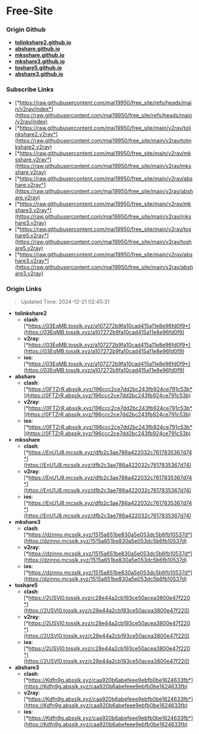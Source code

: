 # Free-Site

### Origin Github

- [**tolinkshare2.github.io**](https://github.com/tolinkshare2/tolinkshare2.github.io)
- [**abshare.github.io**](https://github.com/abshare/abshare.github.io)
- [**mksshare.github.io**](https://github.com/mksshare/mksshare.github.io)
- [**mkshare3.github.io**](https://github.com/mkshare3/mkshare3.github.io)
- [**toshare5.github.io**](https://github.com/toshare5/toshare5.github.io)
- [**abshare3.github.io**](https://github.com/abshare3/abshare3.github.io)

### Subscribe Links

- [*https://raw.githubusercontent.com/mai19950/free_site/refs/heads/main/v2ray/index*](https://raw.githubusercontent.com/mai19950/free_site/refs/heads/main/v2ray/index)
- [*https://raw.githubusercontent.com/mai19950/free_site/main/v2ray/tolinkshare2.v2ray*](https://raw.githubusercontent.com/mai19950/free_site/main/v2ray/tolinkshare2.v2ray)
- [*https://raw.githubusercontent.com/mai19950/free_site/main/v2ray/mksshare.v2ray*](https://raw.githubusercontent.com/mai19950/free_site/main/v2ray/mksshare.v2ray)
- [*https://raw.githubusercontent.com/mai19950/free_site/main/v2ray/abshare.v2ray*](https://raw.githubusercontent.com/mai19950/free_site/main/v2ray/abshare.v2ray)
- [*https://raw.githubusercontent.com/mai19950/free_site/main/v2ray/mkshare3.v2ray*](https://raw.githubusercontent.com/mai19950/free_site/main/v2ray/mkshare3.v2ray)
- [*https://raw.githubusercontent.com/mai19950/free_site/main/v2ray/toshare5.v2ray*](https://raw.githubusercontent.com/mai19950/free_site/main/v2ray/toshare5.v2ray)
- [*https://raw.githubusercontent.com/mai19950/free_site/main/v2ray/abshare3.v2ray*](https://raw.githubusercontent.com/mai19950/free_site/main/v2ray/abshare3.v2ray)

### Origin Links

> Updated Time: 2024-12-21 02:45:31

- **tolinkshare2**
  - **clash**: [*https://03EqMB.tosslk.xyz/a107272b9fa10cad415a11e8e96fd0f9*](https://03EqMB.tosslk.xyz/a107272b9fa10cad415a11e8e96fd0f9)
  - **v2ray**: [*https://03EqMB.tosslk.xyz/a107272b9fa10cad415a11e8e96fd0f9*](https://03EqMB.tosslk.xyz/a107272b9fa10cad415a11e8e96fd0f9)
  - **ios**: [*https://03EqMB.tosslk.xyz/a107272b9fa10cad415a11e8e96fd0f9*](https://03EqMB.tosslk.xyz/a107272b9fa10cad415a11e8e96fd0f9)
- **abshare**
  - **clash**: [*https://0FTZrR.absslk.xyz/196ccc2ce7dd2bc243fb924ce791c53b*](https://0FTZrR.absslk.xyz/196ccc2ce7dd2bc243fb924ce791c53b)
  - **v2ray**: [*https://0FTZrR.absslk.xyz/196ccc2ce7dd2bc243fb924ce791c53b*](https://0FTZrR.absslk.xyz/196ccc2ce7dd2bc243fb924ce791c53b)
  - **ios**: [*https://0FTZrR.absslk.xyz/196ccc2ce7dd2bc243fb924ce791c53b*](https://0FTZrR.absslk.xyz/196ccc2ce7dd2bc243fb924ce791c53b)
- **mksshare**
  - **clash**: [*https://EnU1J8.mcsslk.xyz/dfb2c3ae786a422032c7617835367d74*](https://EnU1J8.mcsslk.xyz/dfb2c3ae786a422032c7617835367d74)
  - **v2ray**: [*https://EnU1J8.mcsslk.xyz/dfb2c3ae786a422032c7617835367d74*](https://EnU1J8.mcsslk.xyz/dfb2c3ae786a422032c7617835367d74)
  - **ios**: [*https://EnU1J8.mcsslk.xyz/dfb2c3ae786a422032c7617835367d74*](https://EnU1J8.mcsslk.xyz/dfb2c3ae786a422032c7617835367d74)
- **mkshare3**
  - **clash**: [*https://dzinno.mcsslk.xyz/1515a651be830a5e053dc5b6fb10537d*](https://dzinno.mcsslk.xyz/1515a651be830a5e053dc5b6fb10537d)
  - **v2ray**: [*https://dzinno.mcsslk.xyz/1515a651be830a5e053dc5b6fb10537d*](https://dzinno.mcsslk.xyz/1515a651be830a5e053dc5b6fb10537d)
  - **ios**: [*https://dzinno.mcsslk.xyz/1515a651be830a5e053dc5b6fb10537d*](https://dzinno.mcsslk.xyz/1515a651be830a5e053dc5b6fb10537d)
- **toshare5**
  - **clash**: [*https://2USVl0.tosslk.xyz/c28e44a2cb193ce50acea3800e47f220*](https://2USVl0.tosslk.xyz/c28e44a2cb193ce50acea3800e47f220)
  - **v2ray**: [*https://2USVl0.tosslk.xyz/c28e44a2cb193ce50acea3800e47f220*](https://2USVl0.tosslk.xyz/c28e44a2cb193ce50acea3800e47f220)
  - **ios**: [*https://2USVl0.tosslk.xyz/c28e44a2cb193ce50acea3800e47f220*](https://2USVl0.tosslk.xyz/c28e44a2cb193ce50acea3800e47f220)
- **abshare3**
  - **clash**: [*https://Kdfn9g.absslk.xyz/caa920b6abefeee9ebfb0be1624633fb*](https://Kdfn9g.absslk.xyz/caa920b6abefeee9ebfb0be1624633fb)
  - **v2ray**: [*https://Kdfn9g.absslk.xyz/caa920b6abefeee9ebfb0be1624633fb*](https://Kdfn9g.absslk.xyz/caa920b6abefeee9ebfb0be1624633fb)
  - **ios**: [*https://Kdfn9g.absslk.xyz/caa920b6abefeee9ebfb0be1624633fb*](https://Kdfn9g.absslk.xyz/caa920b6abefeee9ebfb0be1624633fb)

